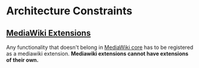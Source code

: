 # Architecture Constraints

## [MediaWiki Extensions](./12-Glossary.md/#mediawiki-extension )

Any functionality that doesn't belong in [MediaWiki core](../overview/12-Glossary.md#mediawiki-core) has to be registered as a mediawiki extension.
**Mediawiki extensions cannot have extensions of their own.**
